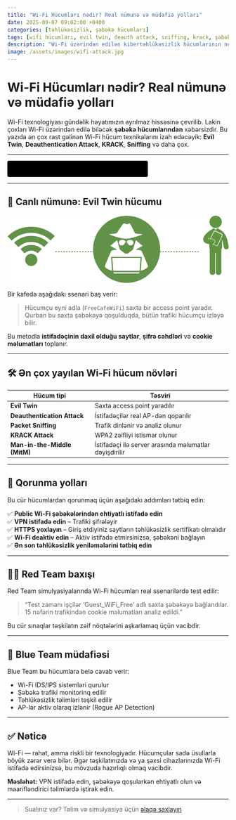 ```yaml
---
title: "Wi-Fi Hücumları nədir? Real nümunə və müdafiə yolları"
date: 2025-09-07 09:02:00 +0400
categories: [təhlükəsizlik, şəbəkə hücumları]
tags: [wifi hücumları, evil twin, deauth attack, sniffing, krack, şəbəkə təhlükəsizliyi, red team, blue team]
description: "Wi-Fi üzərindən edilən kibertəhlükəsizlik hücumlarının necə işlədiyini canlı nümunə ilə öyrənin. Evil Twin, KRACK və Deauth kimi taktikalar və onlardan qorunma yolları."
image: /assets/images/wifi-attack.jpg
---
```


# Wi-Fi Hücumları nədir? Real nümunə və müdafiə yolları

Wi-Fi texnologiyası gündəlik həyatımızın ayrılmaz hissəsinə çevrilib. Lakin çoxları Wi-Fi üzərindən edilə biləcək **şəbəkə hücumlarından** xəbərsizdir. Bu yazıda ən çox rast gəlinən Wi-Fi hücum texnikalarını izah edəcəyik: **Evil Twin**, **Deauthentication Attack**, **KRACK**, **Sniffing** və daha çox.

---

<div id="terminal"></div>

<script>
const messages = [
  "Scanning Wi-Fi networks...",
  "Capturing handshake...",
  "Running deauth attack...",
  "Welcome to CyberShieldy.com"
];

let idx = 0;
const terminal = document.getElementById('terminal');
const typingSpeed = 100;

function typeMessage(msg, i = 0) {
  if (i < msg.length) {
    terminal.textContent += msg.charAt(i);
    setTimeout(() => typeMessage(msg, i + 1), typingSpeed);
  } else {
    setTimeout(() => {
      eraseMessage(msg.length);
    }, 1000);
  }
}

function eraseMessage(len) {
  if (len > 0) {
    terminal.textContent = terminal.textContent.slice(0, -1);
    setTimeout(() => eraseMessage(len - 1), typingSpeed / 2);
  } else {
    idx = (idx + 1) % messages.length;
    typeMessage(messages[idx]);
  }
}

typeMessage(messages[idx]);
</script>

<style>
#terminal {
  font-family: monospace;
  white-space: nowrap;
  background: black;
  color: #0f0;
  padding: 10px;
  border-radius: 4px;
  width: max-content;
  min-width: 300px;
  height: 1.2em;
}
</style>

---

## 🎯 Canlı nümunə: Evil Twin hücumu

![Wi-Fi Evil Twin hücumu](/assets/images/wfi.png)

Bir kafedə aşağıdakı ssenari baş verir:

> Hücumçu eyni adla (`FreeCafeWiFi`) saxta bir access point yaradır. Qurban bu saxta şəbəkəyə qoşulduqda, bütün trafiki hücumçu izləyə bilir.

Bu metodla **istifadəçinin daxil olduğu saytlar**, **şifrə cəhdləri** və **cookie məlumatları** toplanır.

---

## 🛠️ Ən çox yayılan Wi-Fi hücum növləri

| Hücum tipi | Təsviri |
|------------|----------|
| **Evil Twin** | Saxta access point yaradılır |
| **Deauthentication Attack** | İstifadəçilər real AP-dən qoparılır |
| **Packet Sniffing** | Trafik dinlənir və analiz olunur |
| **KRACK Attack** | WPA2 zəifliyi istismar olunur |
| **Man-in-the-Middle (MitM)** | İstifadəçi ilə server arasında məlumatlar dəyişdirilir |

---

## 🔐 Qorunma yolları

Bu cür hücumlardan qorunmaq üçün aşağıdakı addımları tətbiq edin:

✅ **Public Wi-Fi şəbəkələrindən ehtiyatlı istifadə edin**  
✅ **VPN istifadə edin** – Trafiki şifrələyir  
✅ **HTTPS yoxlayın** – Giriş etdiyiniz saytların təhlükəsizlik sertifikatı olmalıdır  
✅ **Wi-Fi deaktiv edin** – Aktiv istifadə etmirsinizsə, şəbəkəni bağlayın  
✅ **Ən son təhlükəsizlik yeniləmələrini tətbiq edin**

---

## 👨‍💻 Red Team baxışı

Red Team simulyasiyalarında Wi-Fi hücumları real ssenarilərdə test edilir:

> “Test zamanı işçilər ‘Guest_WiFi_Free’ adlı saxta şəbəkəyə bağlandılar. 15 nəfərin trafikindən cookie məlumatları analiz edildi.”

Bu cür sınaqlar təşkilatın zəif nöqtələrini aşkarlamaq üçün vacibdir.

---

## 🧯 Blue Team müdafiəsi

Blue Team bu hücumlara belə cavab verir:

- Wi-Fi IDS/IPS sistemləri qurulur
- Şəbəkə trafiki monitorinq edilir
- Təhlükəsizlik təlimləri təşkil edilir
- AP-lər aktiv olaraq izlənir (Rogue AP Detection)

---

## ✅ Nəticə

Wi-Fi — rahat, amma riskli bir texnologiyadır. Hücumçular sadə üsullarla böyük zərər verə bilər. Əgər təşkilatınızda və ya şəxsi cihazlarınızda Wi-Fi istifadə edirsinizsə, bu mövzuda hazırlıqlı olmaq vacibdir.

**Məsləhət:** VPN istifadə edin, şəbəkəyə qoşularkən ehtiyatlı olun və maarifləndirici təlimlərdə iştirak edin.

---

> Sualınız var? Təlim və simulyasiya üçün [əlaqə saxlayın](mailto:cyberdersler@gmail.com)
